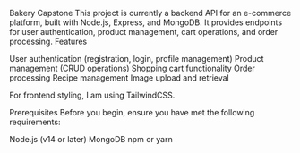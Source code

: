 Bakery Capstone
This project is currently a backend API for an e-commerce platform, built with Node.js, Express, and MongoDB. It provides endpoints for user authentication, product management, cart operations, and order processing.
Features

User authentication (registration, login, profile management)
Product management (CRUD operations)
Shopping cart functionality
Order processing
Recipe management
Image upload and retrieval

For frontend styling, I am using TailwindCSS.

Prerequisites
Before you begin, ensure you have met the following requirements:

Node.js (v14 or later)
MongoDB
npm or yarn
